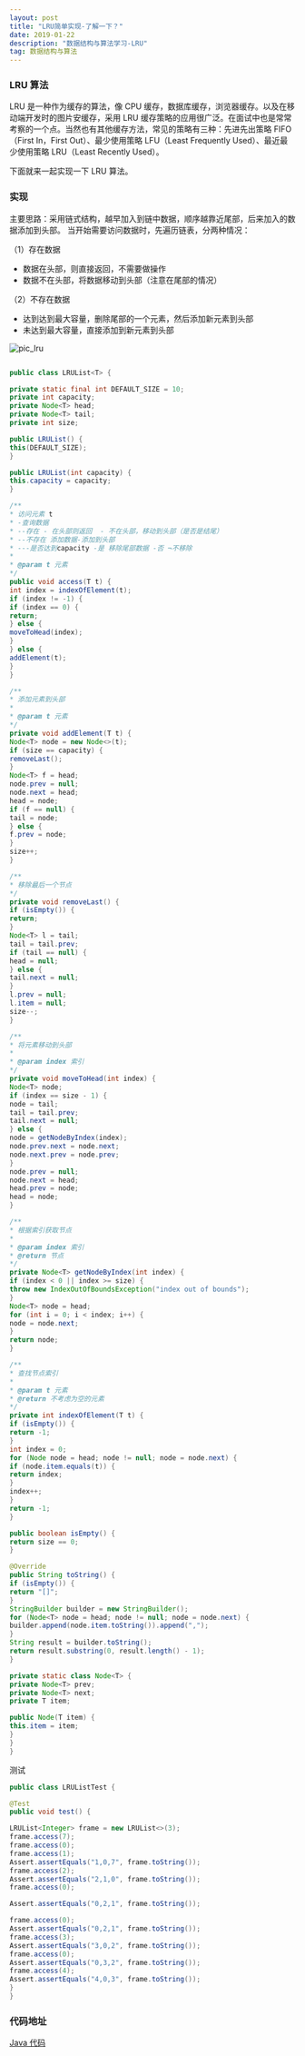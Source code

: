```yaml
---
layout: post
title: "LRU简单实现-了解一下？"
date: 2019-01-22
description: "数据结构与算法学习-LRU"
tag: 数据结构与算法
---
```

### LRU 算法

LRU 是一种作为缓存的算法，像 CPU 缓存，数据库缓存，浏览器缓存。以及在移动端开发时的图片安缓存，采用 LRU 缓存策略的应用很广泛。在面试中也是常常考察的一个点。当然也有其他缓存方法，常见的策略有三种：先进先出策略 FIFO（First In，First Out）、最少使用策略 LFU（Least Frequently Used）、最近最少使用策略 LRU（Least Recently Used）。

下面就来一起实现一下 LRU 算法。


### 实现

主要思路：采用链式结构，越早加入到链中数据，顺序越靠近尾部，后来加入的数据添加到头部。
当开始需要访问数据时，先遍历链表，分两种情况：

（1）存在数据
- 数据在头部，则直接返回，不需要做操作
- 数据不在头部，将数据移动到头部（注意在尾部的情况）

（2）不存在数据
- 达到达到最大容量，删除尾部的一个元素，然后添加新元素到头部
- 未达到最大容量，直接添加到新元素到头部

![pic_lru](https://github.com/RalfNick/PicRepository/raw/master/DataStruct/LRU/lru.png)

```java

public class LRUList<T> {

private static final int DEFAULT_SIZE = 10;
private int capacity;
private Node<T> head;
private Node<T> tail;
private int size;

public LRUList() {
this(DEFAULT_SIZE);
}

public LRUList(int capacity) {
this.capacity = capacity;
}

/**
* 访问元素 t
* -查询数据
* --存在 - 在头部则返回  - 不在头部，移动到头部（是否是结尾）
* --不存在 添加数据-添加到头部
* ---是否达到capacity -是 移除尾部数据 -否 ¬不移除
*
* @param t 元素
*/
public void access(T t) {
int index = indexOfElement(t);
if (index != -1) {
if (index == 0) {
return;
} else {
moveToHead(index);
}
} else {
addElement(t);
}
}

/**
* 添加元素到头部
*
* @param t 元素
*/
private void addElement(T t) {
Node<T> node = new Node<>(t);
if (size == capacity) {
removeLast();
}
Node<T> f = head;
node.prev = null;
node.next = head;
head = node;
if (f == null) {
tail = node;
} else {
f.prev = node;
}
size++;
}

/**
* 移除最后一个节点
*/
private void removeLast() {
if (isEmpty()) {
return;
}
Node<T> l = tail;
tail = tail.prev;
if (tail == null) {
head = null;
} else {
tail.next = null;
}
l.prev = null;
l.item = null;
size--;
}

/**
* 将元素移动到头部
*
* @param index 索引
*/
private void moveToHead(int index) {
Node<T> node;
if (index == size - 1) {
node = tail;
tail = tail.prev;
tail.next = null;
} else {
node = getNodeByIndex(index);
node.prev.next = node.next;
node.next.prev = node.prev;
}
node.prev = null;
node.next = head;
head.prev = node;
head = node;
}

/**
* 根据索引获取节点
*
* @param index 索引
* @return 节点
*/
private Node<T> getNodeByIndex(int index) {
if (index < 0 || index >= size) {
throw new IndexOutOfBoundsException("index out of bounds");
}
Node<T> node = head;
for (int i = 0; i < index; i++) {
node = node.next;
}
return node;
}

/**
* 查找节点索引
*
* @param t 元素
* @return 不考虑为空的元素
*/
private int indexOfElement(T t) {
if (isEmpty()) {
return -1;
}
int index = 0;
for (Node node = head; node != null; node = node.next) {
if (node.item.equals(t)) {
return index;
}
index++;
}
return -1;
}

public boolean isEmpty() {
return size == 0;
}

@Override
public String toString() {
if (isEmpty()) {
return "[]";
}
StringBuilder builder = new StringBuilder();
for (Node<T> node = head; node != null; node = node.next) {
builder.append(node.item.toString()).append(",");
}
String result = builder.toString();
return result.substring(0, result.length() - 1);
}

private static class Node<T> {
private Node<T> prev;
private Node<T> next;
private T item;

public Node(T item) {
this.item = item;
}
}
}
```

测试

```java
public class LRUListTest {

@Test
public void test() {

LRUList<Integer> frame = new LRUList<>(3);
frame.access(7);
frame.access(0);
frame.access(1);
Assert.assertEquals("1,0,7", frame.toString());
frame.access(2);
Assert.assertEquals("2,1,0", frame.toString());
frame.access(0);

Assert.assertEquals("0,2,1", frame.toString());

frame.access(0);
Assert.assertEquals("0,2,1", frame.toString());
frame.access(3);
Assert.assertEquals("3,0,2", frame.toString());
frame.access(0);
Assert.assertEquals("0,3,2", frame.toString());
frame.access(4);
Assert.assertEquals("4,0,3", frame.toString());
}
}

```

### 代码地址

[Java 代码](https://github.com/RalfNick/DataStruct/tree/master/src/List/linkedlist)
